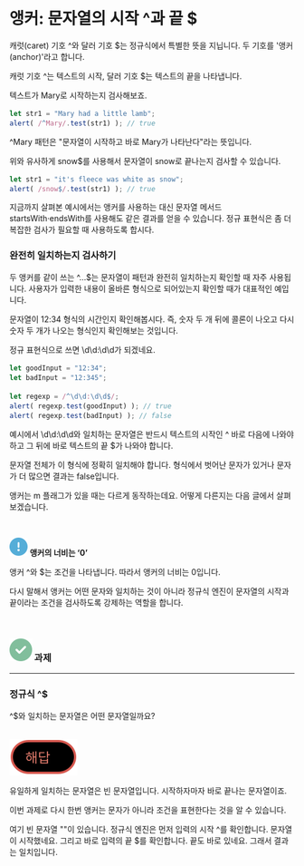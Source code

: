 앵커: 문자열의 시작 ^과 끝 $
==========================

캐럿(caret) 기호 ^와 달러 기호 $는 정규식에서 특별한 뜻을 지닙니다. 두 기호를 '앵커(anchor)'라고 합니다.

캐럿 기호 ^는 텍스트의 시작, 달러 기호 $는 텍스트의 끝을 나타냅니다.

텍스트가 Mary로 시작하는지 검사해보죠.
```javascript
let str1 = "Mary had a little lamb";
alert( /^Mary/.test(str1) ); // true
```
^Mary 패턴은 "문자열이 시작하고 바로 Mary가 나타난다"라는 뜻입니다.

위와 유사하게 snow$를 사용해서 문자열이 snow로 끝나는지 검사할 수 있습니다.
```javascript
let str1 = "it's fleece was white as snow";
alert( /snow$/.test(str1) ); // true
```

지금까지 살펴본 예시에서는 앵커를 사용하는 대신 문자열 메서드 startsWith·endsWith를 사용해도 같은 결과를 얻을 수 있습니다. 정규 표현식은 좀 더 복잡한 검사가 필요할 때 사용하도록 합시다.

### 완전히 일치하는지 검사하기
두 앵커를 같이 쓰는 ^...$는 문자열이 패턴과 완전히 일치하는지 확인할 때 자주 사용됩니다. 사용자가 입력한 내용이 올바른 형식으로 되어있는지 확인할 때가 대표적인 예입니다.

문자열이 12:34 형식의 시간인지 확인해봅시다. 즉, 숫자 두 개 뒤에 콜론이 나오고 다시 숫자 두 개가 나오는 형식인지 확인해보는 것입니다.

정규 표현식으로 쓰면 \d\d:\d\d가 되겠네요.
```javascript
let goodInput = "12:34";
let badInput = "12:345";

let regexp = /^\d\d:\d\d$/;
alert( regexp.test(goodInput) ); // true
alert( regexp.test(badInput) ); // false
```

예시에서 \d\d:\d\d와 일치하는 문자열은 반드시 텍스트의 시작인 ^ 바로 다음에 나와야 하고 그 뒤에 바로 텍스트의 끝 $가 나와야 합니다.

문자열 전체가 이 형식에 정확히 일치해야 합니다. 형식에서 벗어난 문자가 있거나 문자가 더 많으면 결과는 false입니다.

앵커는 m 플래그가 있을 때는 다르게 동작하는데요. 어떻게 다른지는 다음 글에서 살펴보겠습니다.

<br />

<img class="icon" src="../../images/commons/icons/circle-exclamation-solid.svg" /> **앵커의 너비는 ‘0’**

앵커 ^와 $는 조건을 나타냅니다. 따라서 앵커의 너비는 0입니다.

다시 말해서 앵커는 어떤 문자와 일치하는 것이 아니라 정규식 엔진이 문자열의 시작과 끝이라는 조건을 검사하도록 강제하는 역할을 합니다.

<br />

### <img class="icon" src="../../images/commons/icons/circle-check-solid.svg" /> 과제

<hr />

### 정규식 ^$
^$와 일치하는 문자열은 어떤 문자열일까요?

<br />

<img class="icon" src="../../images/commons/icons/circle-answer.svg" />

유일하게 일치하는 문자열은 빈 문자열입니다. 시작하자마자 바로 끝나는 문자열이죠.

이번 과제로 다시 한번 앵커는 문자가 아니라 조건을 표현한다는 것을 알 수 있습니다.

여기 빈 문자열 ""이 있습니다. 정규식 엔진은 먼저 입력의 시작 ^를 확인합니다. 문자열이 시작했네요. 그리고 바로 입력의 끝 $를 확인합니다. 끝도 바로 있네요. 그래서 결과는 일치입니다.
